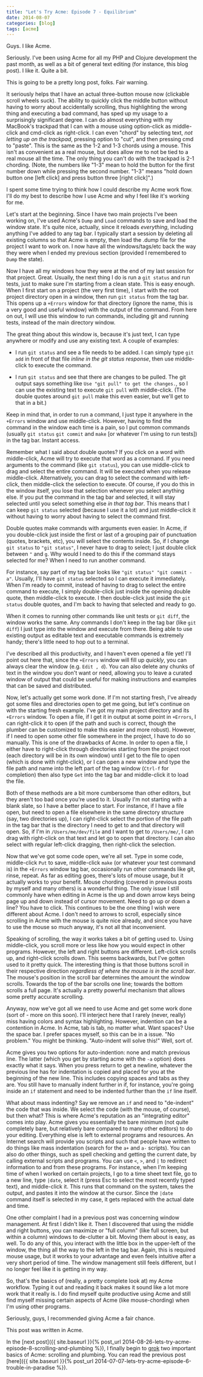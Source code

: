 ```yaml
---
title: "Let's Try Acme: Episode 7 - Equilibrium"
date: 2014-08-07
categories: [blog]
tags: [acme]
---
```

Guys. I like Acme.
<!--more-->
Seriously. I've been using Acme for all my PHP and Clojure development the past month, as well as a bit of general text editing (for instance, this blog post). I like it. Quite a bit.

This is going to be a pretty long post, folks. Fair warning.

It seriously helps that I have an actual three-button mouse now (clickable scroll wheels suck). The ability to quickly click the middle button without having to worry about accidentally scrolling, thus highlighting the wrong thing and executing a bad command, has sped up my usage to a surprisingly significant degree. I can do almost everything with my MacBook's trackpad that I can with a mouse using option-click as middle-click and cmd-click as right-click. I can even "chord" by selecting text, *not letting up on the trackpad*, pressing option to "cut", and then pressing cmd to "paste". This is the same as the 1-2 and 1-3 chords using a mouse. This isn't as convenient as a real mouse, but does allow me to not be tied to a real mouse all the time. The only thing you can't do with the trackpad is 2-1 chording. (Note, the numbers like "1-3" mean to hold the button for the first number down while pressing the second number. "1-3" means "hold down button one [left click] and press button three [right click]".)

I spent some time trying to think how I could describe my Acme work flow. I'll do my best to describe how I use Acme and why I feel like it's working for me.

Let's start at the beginning. Since I have two main projects I've been working on, I've used Acme's `Dump` and `Load` commands to save and load the window state. It's quite nice, actually, since it reloads *everything*, including anything I've added to any tag bar. I typically start a session by deleting all existing columns so that Acme is empty, then load the .dump file for the project I want to work on. I now have all the windows/tags/etc back the way they were when I ended my previous section (provided I remembered to `Dump` the state).

Now I have all my windows how they were at the end of my last session for that project. Great. Usually, the next thing I do is run a `git status` and run tests, just to make sure I'm starting from a clean state. This is easy enough. When I first start on a project (the very first time), I start with the root project directory open in a window, then run `git status` from the tag bar. This opens up a `+Errors` window for that directory (ignore the name, this is a very good and useful window) with the output of the command. From here on out, I will use this window to run commands, including git and running tests, instead of the main directory window.

The great thing about this window is, because it's just text, I can type anywhere or modify and use any existing text. A couple of examples:

- I run `git status` and see a file needs to be added. I can simply type `git add` in front of that file *inline in the git status response*, then use middle-click to execute the command.

- I run `git status` and see that there are changes to be pulled. The git output says something like `Use "git pull" to get the changes.`, so I can use the existing text to execute `git pull` with middle-click. (The double quotes around `git pull` make this even easier, but we'll get to that in a bit.)

Keep in mind that, in order to run a command, I just type it anywhere in the `+Errors` window and use middle-click. However, having to find the command in the window each time is a pain, so I put common commands (usually `git status` `git commit` and `make` [or whatever I'm using to run tests]) in the tag bar. Instant access.

Remember what I said about double quotes? If you click on a word with middle-click, Acme will try to execute that word as a command. If you need arguments to the command (like `git status`), you can use middle-click to drag and select the entire command. It will be executed when you release middle-click. Alternatively, you can drag to select the command with left-click, then middle-click the selection to execute. Of course, if you do this in the window itself, you lose that selection whenever you select anything else. If you put the command in the tag bar and selected, it will stay selected until you select something else *in that tag bar*. This means that I can keep `git status` selected (because I use it a lot) and just middle-click it without having to worry about having to select the command first.

Double quotes make commands with arguments even easier. In Acme, if you double-click just inside the first or last of a grouping pair of punctuation (quotes, brackets, etc), you will select the contents inside. So, if I change `git status` to `"git status"`, I never have to drag to select; I just double click between `"` and `g`. Why would I need to do this if the command stays selected for me? When I need to run another command.

For instance, say part of my tag bar looks like `"git status" "git commit -a"`. Usually, I'll have `git status` selected so I can execute it immediately. When I'm ready to commit, instead of having to drag to select the entire command to execute, I simply double-click just inside the opening double quote, then middle-click to execute. I then double-click just inside the `git status` double quotes, and I'm back to having that selected and ready to go.

When it comes to running other commands like unit tests or `git diff`, the window works the same. Any commands I don't keep in the tag bar (like `git diff`) I just type into the window and execute from there. Being able to use existing output as editable text and executable commands is extremely handy; there's little need to hop out to a terminal.

I've described all this productivity, and I haven't even opened a file yet! I'll point out here that, since the `+Errors` window will fill up *quickly*, you can always clear the window (e.g. `Edit , d`). You can also delete any chunks of text in the window you don't want or need, allowing you to leave a curated window of output that could be useful for making instructions and examples that can be saved and distributed.

Now, let's actually get some work done. If I'm not starting fresh, I've already got some files and directories open to get me going, but let's continue on with the starting fresh example. I've got my main project directory and its `+Errors` window. To open a file, if I get it in output at some point in `+Errors`, I can right-click it to open (if the path and such is correct, though the plumber can be customized to make this easier and more robust). However, if I need to open some other file somewhere in the project, I have to do so manually. This is one of the drawbacks of Acme. In order to open a file, I either have to right-click through directories starting from the project root (each directory will be in its own window) until I get to the file to open (which is done with right-click), or I can open a new window and type the file path and name into the left part of the tag window (`Ctrl-f` for completion) then also type `Get` into the tag bar and middle-click it to load the file.

Both of these methods are a bit more cumbersome than other editors, but they aren't too bad once you're used to it. Usually I'm not starting with a blank slate, so I have a better place to start. For instance, if I have a file open, but need to open a file elsewhere in the same directory structure (say, two directories up), I can right-click select the portion of the file path in the tag bar that is the directory I need to get to and that directory will open. So, if I'm in `/Users/me/dev/file` and I want to get to `/Users/me/`, I can drag with right-click on that text and let go to open that directory. I can also select with regular left-click dragging, then right-click the selection.

Now that we've got some code open, we're all set. Type in some code, middle-click `Put` to save, middle-click `make` (or whatever your test command is) in the `+Errors` window tag bar, occasionally run other commands like git, rinse, repeat. As far as editing goes, there's lots of mouse usage, but it actually works to your benefit. Mouse chording (covered in previous posts by myself and many others) is a wonderful thing. The only issue I still commonly have when editing in Acme is the up and down arrow keys being page up and down instead of cursor movement. Need to go up or down a line? You have to click. This continues to be the one thing I wish were different about Acme. I don't need to arrows to scroll, especially since scrolling in Acme with the mouse is quite nice already, and since you have to use the mouse so much anyway, it's not all that inconvenient.

Speaking of scrolling, the way it works takes a bit of getting used to. Using middle-click, you scroll more or less like how you would expect in other programs. However, the left and right buttons are different. Left-click scrolls up, and right-click scrolls down. This seems backwards, but I've gotten used to it pretty quick. The interesting thing is that those buttons scroll in their respective direction *regardless of where the mouse is in the scroll bar*. The mouse's position in the scroll bar determines the amount the window scrolls. Towards the top of the bar scrolls one line; towards the bottom scrolls a full page. It's actually a pretty powerful mechanism that allows some pretty accurate scrolling.

Anyway, now we've got all we need to use Acme and get some work done (sort of - more on this soon). I'll interject here that I rarely (never, really) miss having colors and syntax highlighting. However, indention can be a contention in Acme. In Acme, tab is tab, no matter what. Want spaces? Use the space bar. I prefer spaces myself, so this can be in a issue. "No problem." You might be thinking. "Auto-indent will solve this!" Well, sort of.

Acme gives you two options for auto-indention: none and match previous line. The latter (which you get by starting acme with the `-a` option) does exactly what it says. When you press return to get a newline, whatever the previous line has for indentation is copied and placed for you at the beginning of the new line. This includes copying spaces and tabs as they are. You still have to manually indent further in if, for instance, you're going inside an `if` statement and need to be indented further than the `if` line itself.

What about mass indenting? Say we remove an `if` and need to "de-indent" the code that was inside. We select the code (with the mouse, of course), but then what? This is where Acme's reputation as an "integrat*ing* editor" comes into play. Acme gives you essentially the bare minimum (not quite completely bare, but relatively bare compared to many other editors) to do your editing. Everything else is left to external programs and resources. An Internet search will provide you scripts and such that people have written to do things like mass indentation (search for the `a+` and `a-` scripts). You can also do other things, such as spell checking and getting the current date, by calling external scripts and programs. You can use `<`, `>`, and `|` to redirect information to and from these programs. For instance, when I'm keeping time of when I worked on certain projects, I go to a time sheet text file, go to a new line, type `|date`, select it (press Esc to select the most recently typed text), and middle-click it. This runs that command on the system, takes the output, and pastes it into the window at the cursor. Since the `|date` command itself is selected in my case, it gets replaced with the actual date and time.

One other complaint I had in a previous post was concerning window management. At first I didn't like it. Then I discovered that using the middle and right buttons, you can maximize or "full column" (like full screen, but within a column) windows to de-clutter a bit. Moving them about is easy, as well. To do any of this, you interact with the little box in the upper-left of the window, the thing all the way to the left in the tag bar. Again, this is required mouse usage, but it works to your advantage and even feels intuitive after a very short period of time. The window management still feels different, but I no longer feel like it is getting in my way.

So, that's the basics of (really, a pretty complete look at) my Acme workflow. Typing it out and reading it back makes it sound like a lot more work that it really is. I do find myself quite productive using Acme and still find myself missing certain aspects of Acme (like mouse-chording) when I'm using other programs.

Seriously, guys, I recommended giving Acme a fair chance.

This post was written in Acme.

In the [next post]({{ site.baseurl }}{% post_url 2014-08-26-lets-try-acme-episode-8-scrolling-and-plumbing %}), I finally begin to [grok](https://en.wikipedia.org/wiki/Grok) two important basics of Acme: scrolling and plumbing. You can read the previous post [here]({{ site.baseurl }}{% post_url 2014-07-07-lets-try-acme-episode-6-trouble-in-paradise %}).
